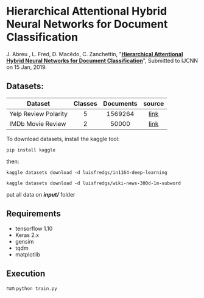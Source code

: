 # Hierarchical Attentional Hybrid Neural Networks for Document Classification

J. Abreu , L. Fred, D. Macêdo, C. Zanchettin, "[**Hierarchical Attentional Hybrid Neural Networks for Document Classification**](https://arxiv.org/abs/1901.06610)", Submitted to IJCNN on 15 Jan, 2019.


## Datasets:
| Dataset                | Classes | Documents | source |
|------------------------|:---------:|:-------:|:--------:|
| Yelp Review Polarity   |    5    |    1569264   |[link](https://www.kaggle.com/luisfredgs/in1164-deep-learning)|
| IMDb Movie Review      |    2    |    50000       | [link](https://drive.google.com/drive/u/0/folders/0Bz8a_Dbh9Qhbfll6bVpmNUtUcFdjYmF2SEpmZUZUcVNiMUw1TWN6RDV3a0JHT3kxLVhVR2M)|

To download datasets, install the kaggle tool:

``` pip install kaggle ``` 

then:

``` kaggle datasets download -d luisfredgs/in1164-deep-learning ```

``` kaggle datasets download -d luisfredgs/wiki-news-300d-1m-subword ```

put all data on ***input/*** folder

## Requirements

* tensorflow 1.10
* Keras 2.x
* gensim
* tqdm
* matplotlib

## Execution 
run ```python train.py```
